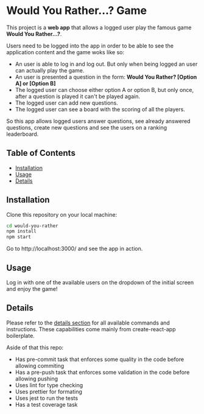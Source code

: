 # Would You Rather...? Game

This project is a **web app** that allows a logged user play the famous game
**Would You Rather...?**.

Users need to be logged into the app in order to be able to see the application
content and the game woks like so:

- An user is able to log in and log out. But only when being logged an user can
  actually play the game.
- An user is presented a question in the form: **Would You Rather? [Option A] or
  [Option B]**
- The logged user can choose either option A or option B, but only once, after a
  question is played it can't be played again.
- The logged user can add new questions.
- The logged user can see a board with the scoring of all the players.

So this app allows logged users answer questions, see already answered
questions, create new questions and see the users on a ranking leaderboard.

## Table of Contents

- [Installation](#installation)
- [Usage](#usage)
- [Details](#details)

## Installation

Clone this repository on your local machine:

```sh
cd would-you-rather
npm install
npm start
```

Go to http://localhost:3000/ and see the app in action.

## Usage

Log in with one of the available users on the dropdown of the initial screen and
enjoy the game!

## Details

Please refer to the [details section](DETAILS.md) for all available commands and
instructions. These capabilities come mainly from create-react-app boilerplate.

Aside of that this repo:

- Has pre-commit task that enforces some quality in the code before allowing
  commiting
- Has a pre-push task that enforces some validation in the code before allowing
  pushing
- Uses lint for type checking
- Uses prettier for formating
- Uses jest to run the tests
- Has a test coverage task
